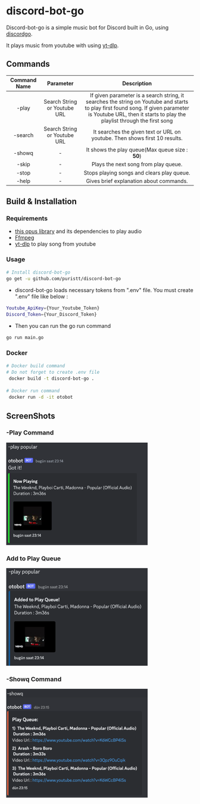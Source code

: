 # discord-bot-go

Discord-bot-go is a simple music bot for Discord built in Go, using [discordgo](https://github.com/bwmarrin/discordgo).

It plays music from youtube with using [yt-dlp](https://github.com/yt-dlp/yt-dlp).


## Commands
| Command Name |          Parameter           |                                                                                                 Description                                                                                                 |
|:------------:|:----------------------------:|:-----------------------------------------------------------------------------------------------------------------------------------------------------------------------------------------------------------:|
|    -play     | Search String or Youtube URL | If given parameter is a search string, it searches the string on Youtube and starts to play first found song. If given parameter is Youtube URL, then it starts to play the playlist through the first song |
|   -search    | Search String or Youtube URL |                                                                 It searches the given text or URL on youtube. Then shows first 10 results.                                                                  |
|    -showq    |              -               |                                                                              It shows the play queue(Max queue size : **50**)                                                                               |
|    -skip     |              -               |                                                                                    Plays the next song from play queue.                                                                                     |
|    -stop     |              -               |                                                                                 Stops playing songs and clears play queue.                                                                                  |
|    -help     |              -               |                                                                                   Gives brief explanation about commands.                                                                                   |

## Build & Installation

### Requirements

- [this opus library](https://github.com/hraban/opus) and its dependencies to play audio
- [Ffmpeg](https://github.com/FFmpeg/FFmpeg)
- [yt-dlp](https://github.com/yt-dlp/yt-dlp) to play song from youtube

### Usage

```bash
# Install discord-bot-go
go get -u github.com/puristt/discord-bot-go
```
- discord-bot-go loads necessary tokens from ".env" file. You must create ".env" file like below :

```bash
Youtube_ApiKey={Your_Youtube_Token}
Discord_Token={Your_Discord_Token}
```

- Then you can run the go run command 
```bash
go run main.go
```

### Docker

```bash
# Docker build command
# Do not forget to create .env file
 docker build -t discord-bot-go .
 
# Docker run command
 docker run -d -it otobot
```

## ScreenShots

### -Play Command

![play_command](images/play_command.png)

### Add to Play Queue

![add_song_to_queue_command](images/add_song_to_queue_command.png)

### -Showq Command

![play_command](images/showq_command.png)